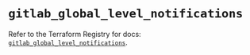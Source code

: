 # `gitlab_global_level_notifications`

Refer to the Terraform Registry for docs: [`gitlab_global_level_notifications`](https://registry.terraform.io/providers/gitlabhq/gitlab/17.7.0/docs/resources/global_level_notifications).
